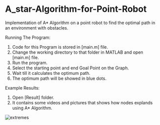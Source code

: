 # A_star-Algorithm-for-Point-Robot
Implementation of A* Algorithm on a point robot to find the optimal path in an environment with obstacles. 

Running The Program:
1) Code for this Program is stored in [main.m] file. 
2) Change the working directory to that folder in MATLAB and open [main.m] file.
3) Run the program.
4) Select the starting point and end Goal Point on the Graph. 
5) Wait till it calculates the optimum path. 
6) The optimum path will be showed in blue dots. 

Example Results:
1) Open [Result] folder.
2) It contains some videos and pictures that shows how nodes explands using A* Algorithm.

![extremes](https://user-images.githubusercontent.com/31979840/38709216-ce36f280-3e87-11e8-957a-a914c8c8e110.jpg)
